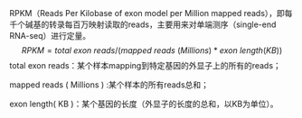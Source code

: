 RPKM（Reads Per Kilobase of exon model per Million mapped reads），即每千个碱基的转录每百万映射读取的reads，主要用来对单端测序（single-end RNA-seq）进行定量。
$$
RPKM= total~exon~reads/ (mapped~reads~(Millions) * exon~length(KB))
$$
total exon reads：某个样本mapping到特定基因的外显子上的所有的reads；

mapped reads ( Millions ) :某个样本的所有reads总和；

exon length( KB )：某个基因的长度（外显子的长度的总和，以KB为单位）。
